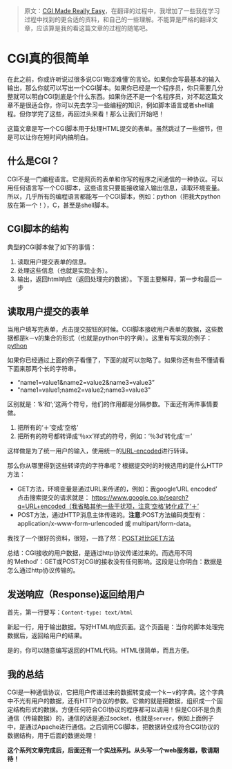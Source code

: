 > 原文：[CGI Made Really Easy](http://www.jmarshall.com/easy/cgi/)，在翻译的过程中，我增加了一些我在学习过程中找到的更合适的资料，和自己的一些理解。不能算是严格的翻译文章，应该算是我的看这篇文章的过程的随笔吧。

# CGI真的很简单
在此之前，你或许听说过很多说CGI‘晦涩难懂’的言论。如果你会写最基本的输入输出，那么你就可以写出一个CGI脚本。如果你已经是一个程序员，你只需要几分整就可以明白CGI到底是个什么东西。如果你还不是一个名程序员，对不起这篇文章不是很适合你，你可以先去学习一些编程的知识，例如脚本语言或者shell编程。但你学完了这些，再回过头来看！那么让我们开始吧！

这篇文章是写一个CGI脚本用于处理HTML提交的表单。虽然跳过了一些细节，但是可以让你在短时间内搞明白。

## 什么是CGI？
CGI不是一门编程语言。它是网页的表单和你写的程序之间通信的一种协议。可以用任何语言写一个CGI脚本，这些语言只要能接收输入输出信息，读取环境变量。所以，几乎所有的编程语言都能写一个CGI脚本，例如：python（把我大python放在第一个！），C，甚至是shell脚本。

## CGI脚本的结构
典型的CGI脚本做了如下的事情：
1. 读取用户提交表单的信息。
2. 处理这些信息（也就是实现业务）。
3. 输出，返回html响应（返回处理完的数据）。
下面主要解释，第一步和最后一步

## 读取用户提交的表单
当用户填写完表单，点击提交按钮的时候。CGI脚本接收用户表单的数据，这些数据都是k－v的集合的形式（也就是python中的字典）。这里有写实现的例子：[python](http://www.runoob.com/python/python-cgi.html)

如果你已经通过上面的例子看懂了，下面的就可以忽略了。如果你还有些不懂请看下面来那两个长的字符串。
- “name1=value1&name2=value2&name3=value3”
- "name1=value1;name2=value2;name3=value3"

区别就是：‘&’和‘;’这两个符号，他们的作用都是分隔参数。下面还有两件事情要做。

1. 把所有的‘＋’变成‘空格’
2. 把所有的符号都转译成‘％xx’样式的符号，例如：‘％3d’转化成‘＝’

这样做是为了统一用户的输入，使用统一的[URL-encoded][URL-encoded]进行转译。

那么你从哪里得到这些转译完的字符串呢？根据提交时的时候选用的是什么HTTP方法：
- GET方法，环境变量是通过URL来传递的，例如：我google‘URL encoded’ 点击搜索提交的请求就是： https://www.google.co.jp/search?q=URL+encoded（我省略其他一些干扰项，注意‘空格’转化成了‘＋’
- POST方法，通过HTTP消息主体传递的。**注意**:POST方法编码类型有：application/x-www-form-urlencoded 或 multipart/form-data。

我找了一个很好的资料，很短，一路了然：[POST对比GET方法][post-and-get]

总结：CGI接收的用户数据，是通过http协议传递过来的。而选用不同的‘Method’：GET或POST对CGI的接收没有任何影响。这段是让你明白：数据是怎么通过http协议传输的。

## 发送响应（Response)返回给用户
首先，第一行要写：`Content-type: text/html`

新起一行，用于输出数据。写好HTML响应页面。这个页面是：当你的脚本处理完数据后，返回给用户的结果。

是的，你可以随意编写返回的HTML代码。HTML很简单，而且方便。

## 我的总结
CGI是一种通信协议，它把用户传递过来的数据转变成一个k－v的字典。这个字典中不光有用户的数据，还有HTTP协议的参数。它做的就是把数据，组织成一个固定结构形式的数据。方便任何符合CGI协议的程序都可以调用！但是CGI不是负责通信（传输数据）的，通信的话是通过socket，也就是`server`，例如上面例子中，是通过Apache进行通信。之后调用CGI脚本，把数据转变成符合CGI协议的数据结构，用于后面的数据处理！

**这个系列文章完成后，后面还有一个实战系列。从头写一个web服务器，敬请期待！**


[URL-encoded]: http://www.ruanyifeng.com/blog/2010/02/url_encoding.html "url-encoded"
[post-and-get]: http://www.w3school.com.cn/tags/html_ref_httpmethods.asp "post and get"
